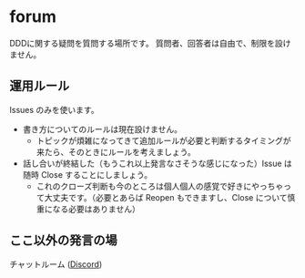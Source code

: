 # forum
DDDに関する疑問を質問する場所です。
質問者、回答者は自由で、制限を設けません。

## 運用ルール
Issues のみを使います。
- 書き方についてのルールは現在設けません。
  - トピックが煩雑になってきて追加ルールが必要と判断するタイミングが来たら、そのときにルールを考えましょう。
- 話し合いが終結した（もうこれ以上発言なさそうな感じになった）Issue は随時 Close することにしましょう。
  - これのクローズ判断も今のところは個人個人の感覚で好きにやっちゃって大丈夫です。（必要とあらば Reopen もできますし、Close について慎重になる必要はありません）

## ここ以外の発言の場
チャットルーム ([Discord](https://discord.gg/vrQ2ut9))

